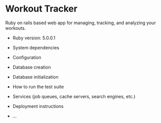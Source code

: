 # Workout Tracker
Ruby on rails based web app for managing, tracking, and analyzing your workouts.

* Ruby version: 5.0.0.1

* System dependencies

* Configuration

* Database creation

* Database initialization

* How to run the test suite

* Services (job queues, cache servers, search engines, etc.)

* Deployment instructions

* ...

